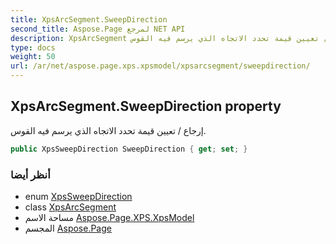 ```yaml
---
title: XpsArcSegment.SweepDirection
second_title: Aspose.Page لمرجع NET API
description: XpsArcSegment ملكية. إرجاع / تعيين قيمة تحدد الاتجاه الذي يرسم فيه القوس.
type: docs
weight: 50
url: /ar/net/aspose.page.xps.xpsmodel/xpsarcsegment/sweepdirection/
---
```

## XpsArcSegment.SweepDirection property

إرجاع / تعيين قيمة تحدد الاتجاه الذي يرسم فيه القوس.

```csharp
public XpsSweepDirection SweepDirection { get; set; }
```

### أنظر أيضا

* enum [XpsSweepDirection](../../xpssweepdirection/)
* class [XpsArcSegment](../)
* مساحة الاسم [Aspose.Page.XPS.XpsModel](../../xpsarcsegment/)
* المجسم [Aspose.Page](../../../)


